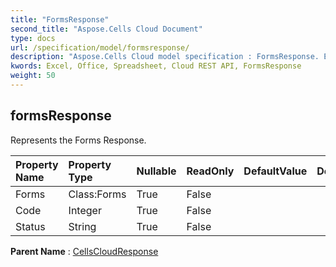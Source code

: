 ```yaml
---
title: "FormsResponse"
second_title: "Aspose.Cells Cloud Document"
type: docs
url: /specification/model/formsresponse/
description: "Aspose.Cells Cloud model specification : FormsResponse. Effortlessly handle Excel and other spreadsheet documents with features like opening, generating, editing, splitting, merging, comparing, and converting."
kwords: Excel, Office, Spreadsheet, Cloud REST API, FormsResponse
weight: 50
---
```


## **formsResponse**

Represents the Forms Response. 

| Property Name | Property Type | Nullable |  ReadOnly | DefaultValue | Description | 
| :- | :- | :- |:- |  :- | :- |
| Forms | Class:Forms | True |  False |  |  |  
| Code | Integer | True |  False |  |  |  
| Status | String | True |  False |  |  |  

**Parent Name** : [CellsCloudResponse](/specification/model/cellscloudresponse)

